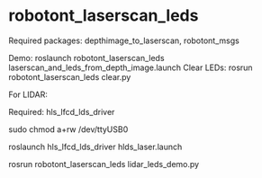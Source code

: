 # robotont_laserscan_leds
Required packages: depthimage_to_laserscan, robotont_msgs 

Demo: roslaunch robotont_laserscan_leds laserscan_and_leds_from_depth_image.launch 
Clear LEDs: rosrun robotont_laserscan_leds clear.py

For LIDAR:

Required: hls_lfcd_lds_driver

sudo chmod a+rw /dev/ttyUSB0

roslaunch hls_lfcd_lds_driver hlds_laser.launch

rosrun robotont_laserscan_leds lidar_leds_demo.py

